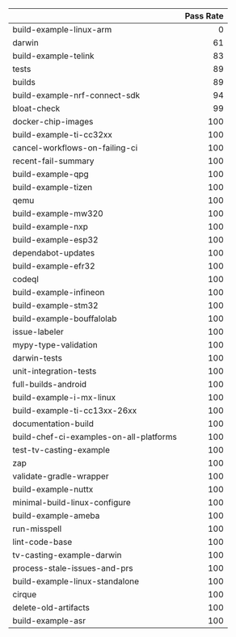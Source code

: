 |                                         |   Pass Rate |
|:----------------------------------------|------------:|
| build-example-linux-arm                 |           0 |
| darwin                                  |          61 |
| build-example-telink                    |          83 |
| tests                                   |          89 |
| builds                                  |          89 |
| build-example-nrf-connect-sdk           |          94 |
| bloat-check                             |          99 |
| docker-chip-images                      |         100 |
| build-example-ti-cc32xx                 |         100 |
| cancel-workflows-on-failing-ci          |         100 |
| recent-fail-summary                     |         100 |
| build-example-qpg                       |         100 |
| build-example-tizen                     |         100 |
| qemu                                    |         100 |
| build-example-mw320                     |         100 |
| build-example-nxp                       |         100 |
| build-example-esp32                     |         100 |
| dependabot-updates                      |         100 |
| build-example-efr32                     |         100 |
| codeql                                  |         100 |
| build-example-infineon                  |         100 |
| build-example-stm32                     |         100 |
| build-example-bouffalolab               |         100 |
| issue-labeler                           |         100 |
| mypy-type-validation                    |         100 |
| darwin-tests                            |         100 |
| unit-integration-tests                  |         100 |
| full-builds-android                     |         100 |
| build-example-i-mx-linux                |         100 |
| build-example-ti-cc13xx-26xx            |         100 |
| documentation-build                     |         100 |
| build-chef-ci-examples-on-all-platforms |         100 |
| test-tv-casting-example                 |         100 |
| zap                                     |         100 |
| validate-gradle-wrapper                 |         100 |
| build-example-nuttx                     |         100 |
| minimal-build-linux-configure           |         100 |
| build-example-ameba                     |         100 |
| run-misspell                            |         100 |
| lint-code-base                          |         100 |
| tv-casting-example-darwin               |         100 |
| process-stale-issues-and-prs            |         100 |
| build-example-linux-standalone          |         100 |
| cirque                                  |         100 |
| delete-old-artifacts                    |         100 |
| build-example-asr                       |         100 |
